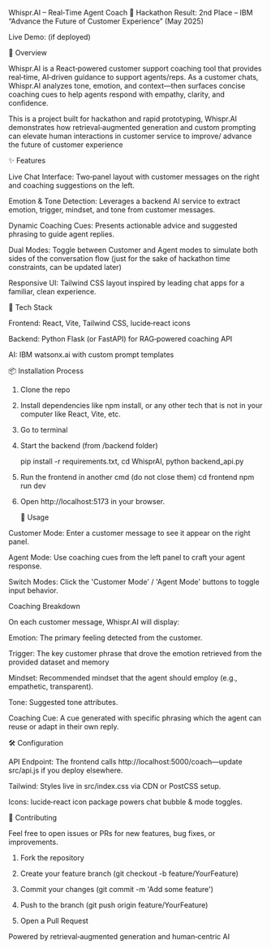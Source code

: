 Whispr.AI – Real‑Time Agent Coach
🏅 Hackathon Result: 2nd Place – IBM “Advance the Future of Customer Experience” (May 2025)



Live Demo: (if deployed)

🧠 Overview

Whispr.AI is a React‑powered customer support coaching tool that provides real‑time, AI‑driven guidance to support agents/reps. As a customer chats, Whispr.AI analyzes tone, emotion, 
and context—then surfaces concise coaching cues to help agents respond with empathy, clarity, and confidence.

This is a project built for hackathon and rapid prototyping, Whispr.AI demonstrates how retrieval‑augmented generation and custom prompting can elevate human interactions in customer service to improve/ advance the future of customer experience

✨ Features

Live Chat Interface: Two‑panel layout with customer messages on the right and coaching suggestions on the left.

Emotion & Tone Detection: Leverages a backend AI service to extract emotion, trigger, mindset, and tone from customer messages.

Dynamic Coaching Cues: Presents actionable advice and suggested phrasing to guide agent replies.

Dual Modes: Toggle between Customer and Agent modes to simulate both sides of the conversation flow (just for the sake of hackathon time constraints, can be updated later)

Responsive UI: Tailwind CSS layout inspired by leading chat apps for a familiar, clean experience.


🚀 Tech Stack

Frontend: React, Vite, Tailwind CSS, lucide‑react icons

Backend: Python Flask (or FastAPI) for RAG‑powered coaching API

AI: IBM watsonx.ai with custom prompt templates


📦 Installation Process

1. Clone the repo
   
2. Install dependencies like npm install, or any other tech that is not in your computer like React, Vite, etc.

3. Go to terminal

4. Start the backend (from /backend folder)
   
   pip install -r requirements.txt,
   cd WhisprAI,
   python backend_api.py

5. Run the frontend in another cmd (do not close them)
   cd frontend
   npm run dev

6. Open http://localhost:5173 in your browser.


   📝 Usage

Customer Mode: Enter a customer message to see it appear on the right panel.

Agent Mode: Use coaching cues from the left panel to craft your agent response.

Switch Modes: Click the 'Customer Mode' / 'Agent Mode' buttons to toggle input behavior.


Coaching Breakdown

On each customer message, Whispr.AI will display:

Emotion: The primary feeling detected from the customer.

Trigger: The key customer phrase that drove the emotion retrieved from the provided dataset and memory

Mindset: Recommended mindset that the agent should employ (e.g., empathetic, transparent).

Tone: Suggested tone attributes.

Coaching Cue: A cue generated with specific phrasing which the agent can reuse or adapt in their own reply.


🛠️ Configuration

API Endpoint: The frontend calls http://localhost:5000/coach—update src/api.js if you deploy elsewhere.

Tailwind: Styles live in src/index.css via CDN or PostCSS setup.

Icons: lucide‑react icon package powers chat bubble & mode toggles.


🤝 Contributing

Feel free to open issues or PRs for new features, bug fixes, or improvements.

1. Fork the repository

2. Create your feature branch (git checkout -b feature/YourFeature)

3. Commit your changes (git commit -m 'Add some feature')

4. Push to the branch (git push origin feature/YourFeature)

5. Open a Pull Request






Powered by retrieval‑augmented generation and human‑centric AI

